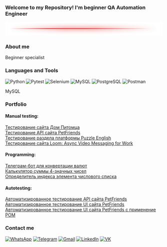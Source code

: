 ### Welcome to my Repository! I'm beginner QA Automation Engineer
![Header](https://github.com/iZhitin/iZhitin/blob/master/Assets/linija-png.png)
<!--
сайт со стилями 
https://shields.io/

https://img.shields.io/badge/<LABEL>-<MESSAGE>-<COLOR>
-->

<!--
![Header](https://github.com/iZhitin/iZhitin/blob/master/Assets/1048181.png)
![Header](https://github.com/iZhitin/iZhitin/blob/master/Assets/1500x500.png)
![Header](https://github.com/iZhitin/iZhitin/blob/master/Assets/line-clipart-green-1.png)
тут можно использовать html теги
язык для оформления называется - markdown
-->

### About me
Beginner specialist


### Languages and Tools
![Python](https://img.shields.io/badge/-Pyhton-green?style=flat&logo=Python&logoColor)
![Pytest](https://img.shields.io/badge/-Pytest-grey?style=flat&logo=Pytest&logoColor)
![Selenium](https://img.shields.io/badge/-Selenium-purple?style=flat&logo=Selenium&logoColor)
![MySQL](https://img.shields.io/badge/-MySQL-gold?style=flat&logo=MySQL&logoColor)
![PostgreSQL](https://img.shields.io/badge/-PostgreSQL-black?style=flat&logo=PostgreSQL&logoColor=white)
![Postman](https://img.shields.io/badge/-Postman-orange?style=flat&logo=Postman&logoColor=white)

MySQL
### Portfolio
#### Manual testing:
[Тестирование сайта Дом Питомца](https://docs.google.com/spreadsheets/d/1g01eyX-Cab8xF5ABvMsQ4OSq-jUN075iDaidzJAGEXI/edit#gid=1917353105)
<br>
[Тестирование API сайта PetFriends](https://disk.yandex.ru/i/L9Svq525IgxwRg)
<br>
[Тестирование раздела платформы Puzzle English](https://disk.yandex.ru/d/JDb_Sy2PfnSiVg)
<br>
[Тестирование сайта Loom: Async Video Messaging for Work](https://disk.yandex.ru/i/1UN0H8ZrmDXf-w)

#### Programming:
[Телеграм-бот для конвертации валют](https://github.com/iZhitin/Python/tree/master/currency_bot)
<br>
[Калькулятор суммы 4-значных чисел](https://github.com/iZhitin/Python/blob/master/amount_of_four_digit_numbers.py)
<br>
[Определитель индекса элемента числового списка](https://github.com/iZhitin/Python/blob/master/index_in_sequence_of_numbers.py)

#### Autotesting:
[Автоматизированное тестирование API сайта PetFriends](https://github.com/iZhitin/TestingPetFriendsAPI)
<br>
[Автоматизированное тестирование UI сайта PetFriends](https://github.com/iZhitin/TestingPetFriendsSelenium)
<br>
[Автоматизированное тестирование UI сайта PetFriends с применение POM](https://github.com/iZhitin/TestingPetFriendsSeleniumPOM)

### Contact me
[![WhatsApp](https://img.shields.io/badge/--white?style=for-the-badge&logo=WhatsApp)](https://wa.me/79005131811)
[![Telegram](https://img.shields.io/badge/--white?style=for-the-badge&logo=Telegram)](https://t.me/unknovvn_wan)
[![Gmail](https://img.shields.io/badge/--white?style=for-the-badge&logo=Gmail&logoColor=red)](mailto:IvanZhitin1997@gmail.com)
[![LinkedIn](https://img.shields.io/badge/--white?style=for-the-badge&logo=LinkedIn&logoColor=blue)](https://www.linkedin.com/in/ivan-zhitin-99226b237/)
[![VK](https://img.shields.io/badge/--white?style=for-the-badge&logo=VK&logoColor=4F7DB3)](https://vk.com/ivanzhitin)






<!--
[![VK](https://img.shields.io/badge/f-Vkontakte-090909?style=for-the-badge&logo=VK&logoColor=4F7DB3)](https://vk.com/ivanzhitin)
[![Phone](https://img.shields.io/badge/-phone-white?style=for-the-badge&logo=GitHubSponsors&logoColor=purple)](<a href="tel:89005131811">89005131811</a>)
-->

<!--
[![Anurag's GitHub stats](https://github-readme-stats.vercel.app/api?username=iZhitin)](https://github.com/anuraghazra/github-readme-stats)
-->






<!--
**iZhitin/iZhitin** is a ✨ _special_ ✨ repository because its `README.md` (this file) appears on your GitHub profile.

Here are some ideas to get you started:

- 🔭 I’m currently working on ...
- 🌱 I’m currently learning ...
- 👯 I’m looking to collaborate on ...
- 🤔 I’m looking for help with ...
- 💬 Ask me about ...
- 📫 How to reach me: ...
- 😄 Pronouns: ...
- ⚡ Fun fact: ...
-->
